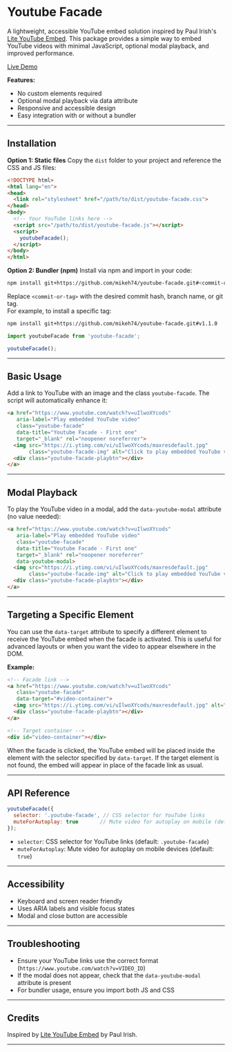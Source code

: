 # Youtube Facade

A lightweight, accessible YouTube embed solution inspired by Paul Irish's [Lite YouTube Embed](https://github.com/paulirish/lite-youtube-embed). This package provides a simple way to embed YouTube videos with minimal JavaScript, optional modal playback, and improved performance.

[Live Demo](https://mikeh74.github.io/youtube-facade/demo)

**Features:**
- No custom elements required
- Optional modal playback via data attribute
- Responsive and accessible design
- Easy integration with or without a bundler

---

## Installation

**Option 1: Static files**
Copy the `dist` folder to your project and reference the CSS and JS files:

```html
<!DOCTYPE html>
<html lang="en">
<head>
  <link rel="stylesheet" href="/path/to/dist/youtube-facade.css">
</head>
<body>
  <!-- Your YouTube links here -->
  <script src="/path/to/dist/youtube-facade.js"></script>
  <script>
    youtubeFacade();
  </script>
</body>
</html>
```

**Option 2: Bundler (npm)**
Install via npm and import in your code:

```bash
npm install git+https://github.com/mikeh74/youtube-facade.git#<commit-or-tag>
```

Replace `<commit-or-tag>` with the desired commit hash, branch name, or git tag.  
For example, to install a specific tag:

```bash
npm install git+https://github.com/mikeh74/youtube-facade.git#v1.1.0
```

```javascript
import youtubeFacade from 'youtube-facade';

youtubeFacade();
```

---

## Basic Usage

Add a link to YouTube with an image and the class `youtube-facade`. The script will automatically enhance it:

```html
<a href="https://www.youtube.com/watch?v=uIlwoXYcods"
   aria-label="Play embedded YouTube video"
   class="youtube-facade"
   data-title="Youtube Facade - First one"
   target="_blank" rel="noopener noreferrer">
  <img src="https://i.ytimg.com/vi/uIlwoXYcods/maxresdefault.jpg"
       class="youtube-facade-img" alt="Click to play embedded YouTube video">
  <div class="youtube-facade-playbtn"></div>
</a>
```

---

## Modal Playback

To play the YouTube video in a modal, add the `data-youtube-modal` attribute (no value needed):

```html
<a href="https://www.youtube.com/watch?v=uIlwoXYcods"
   aria-label="Play embedded YouTube video"
   class="youtube-facade"
   data-title="Youtube Facade - First one"
   target="_blank" rel="noopener noreferrer"
   data-youtube-modal>
  <img src="https://i.ytimg.com/vi/uIlwoXYcods/maxresdefault.jpg"
       class="youtube-facade-img" alt="Click to play embedded YouTube video">
  <div class="youtube-facade-playbtn"></div>
</a>
```

---

## Targeting a Specific Element

You can use the `data-target` attribute to specify a different element to receive the YouTube embed when the facade is activated. This is useful for advanced layouts or when you want the video to appear elsewhere in the DOM.

**Example:**

```html
<!-- Facade link -->
<a href="https://www.youtube.com/watch?v=uIlwoXYcods"
   class="youtube-facade"
   data-target="#video-container">
  <img src="https://i.ytimg.com/vi/uIlwoXYcods/maxresdefault.jpg" alt="Click to play embedded YouTube video">
  <div class="youtube-facade-playbtn"></div>
</a>

<!-- Target container -->
<div id="video-container"></div>
```

When the facade is clicked, the YouTube embed will be placed inside the element with the selector specified by `data-target`. If the target element is not found, the embed will appear in place of the facade link as usual.

---

## API Reference

```javascript
youtubeFacade({
  selector: '.youtube-facade', // CSS selector for YouTube links
  muteForAutoplay: true       // Mute video for autoplay on mobile (default: true)
});
```

- `selector`: CSS selector for YouTube links (default: `.youtube-facade`)
- `muteForAutoplay`: Mute video for autoplay on mobile devices (default: `true`)

---

## Accessibility
- Keyboard and screen reader friendly
- Uses ARIA labels and visible focus states
- Modal and close button are accessible

---

## Troubleshooting
- Ensure your YouTube links use the correct format (`https://www.youtube.com/watch?v=VIDEO_ID`)
- If the modal does not appear, check that the `data-youtube-modal` attribute is present
- For bundler usage, ensure you import both JS and CSS

---

## Credits
Inspired by [Lite YouTube Embed](https://github.com/paulirish/lite-youtube-embed) by Paul Irish.

---
